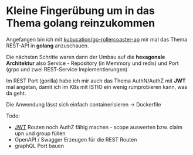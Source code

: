 # Kleine Fingerübung um in das Thema golang reinzukommen

Angefangen bin ich mit [kubucation/go-rollercoaster-ap](https://github.com/kubucation/go-rollercoaster-api) mir mal das Thema REST-API in **golang** anzuschauen.

Die nächsten Schritte waren dann der Umbau auf die **hexagonale Architektur** also  Service - Repository (in Memmory und redis) und Port (grpc und zwei REST-Service Implementierungen)

Im REST Port (gorilla) habe ich mir auch das Thema AuthN/AuthZ mit **JWT** mal angetan, damit ich im K8s mit ISTIO ein wenig rumprobieren kann, was da geht. 

Die Anwendung lässt sich einfach containerisieren -> Dockerfile

Todo:
- [JWT]([RFC7519](https://datatracker.ietf.org/doc/html/rfc7519)) Routen noch AuthZ fähig machen - scope auswerten bzw. claim upn und group füllen
- OpenAPI / Swagger Erzeugen für die REST Routen
- graphQL Port bauen